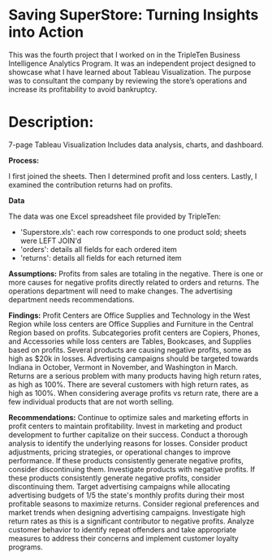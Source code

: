# Saving SuperStore: Turning Insights into Action

This was the fourth project that I worked on in the TripleTen Business Intelligence Analytics Program. It was an independent project designed to showcase what I have learned about Tableau Visualization. The purpose was to consultant the company by reviewing the store’s operations and increase its profitability to avoid bankruptcy.

# Description:
7-page Tableau Visualization
Includes data analysis, charts, and dashboard.

**Process:**

I first joined the sheets. Then I determined profit and loss centers. Lastly, I examined the contribution returns had on profits.

**Data**

The data was one Excel spreadsheet file provided by TripleTen:

 - 'Superstore.xls': each row corresponds to one product sold; sheets were LEFT JOIN'd
 - 'orders': details all fields for each ordered item
 - 'returns': details all fields for each returned item

**Assumptions:**
Profits from sales are totaling in the negative.
There is one or more causes for negative profits directly related to orders and returns.
The operations department will need to make changes.
The advertising department needs recommendations.

**Findings:**
Profit Centers are Office Supplies and Technology in the West Region while loss centers are Office Supplies and Furniture in the Central Region based on profits.
Subcategories profit centers are Copiers, Phones, and Accessories while loss centers are Tables, Bookcases, and Supplies based on profits.
Several products are causing negative profits, some as high as $20k in losses.
Advertising campaigns should be targeted towards Indiana in October, Vermont in November, and Washington in March.
Returns are a serious problem with many products having high return rates, as high as 100%.
There are several customers with high return rates, as high as 100%.
When considering average profits vs return rate, there are a few individual products that are not worth selling.

**Recommendations:**
Continue to optimize sales and marketing efforts in profit centers to maintain profitability. Invest in marketing and product development to further capitalize on their success.
Conduct a thorough analysis to identify the underlying reasons for losses. Consider product adjustments, pricing strategies, or operational changes to improve performance. If these products consistently generate negative profits, consider discontinuing them.
Investigate products with negative profits. If these products consistently generate negative profits, consider discontinuing them.
Target advertising campaigns while allocating advertising budgets of 1/5 the state's monthly profits during their most profitable seasons to maximize returns. Consider regional preferences and market trends when designing advertising campaigns.
Investigate high return rates as this is a significant contributor to negative profits.
Analyze customer behavior to identify repeat offenders and take appropriate measures to address their concerns and implement customer loyalty programs.

